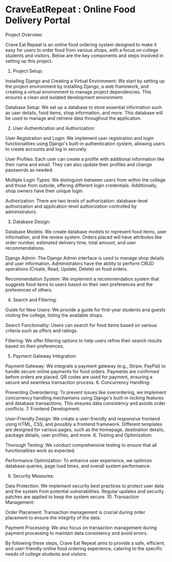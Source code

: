 # CraveEatRepeat : Online Food Delivery Portal
Project Overview:

Crave Eat Repeat is an online food ordering system designed to make it easy for users to order food from various shops, with a focus on college students and visitors. Below are the key components and steps involved in setting up this project.

1. Project Setup:

Installing Django and Creating a Virtual Environment: We start by setting up the project environment by installing Django, a web framework, and creating a virtual environment to manage project dependencies. This ensures a clean and isolated development environment.

Database Setup: We set up a database to store essential information such as user details, food items, shop information, and more. This database will be used to manage and retrieve data throughout the application.

2. User Authentication and Authorization:

User Registration and Login: We implement user registration and login functionalities using Django's built-in authentication system, allowing users to create accounts and log in securely.

User Profiles: Each user can create a profile with additional information like their name and email. They can also update their profiles and change passwords as needed.

Multiple Login Types: We distinguish between users from within the college and those from outside, offering different login credentials. Additionally, shop owners have their unique login.

Authorization: There are two levels of authorization: database-level authorization and application-level authorization controlled by administrators.

3. Database Design:

Database Models: We create database models to represent food items, user information, and the review system. Orders placed will have attributes like order number, estimated delivery time, total amount, and user recommendations.

Django Admin: The Django Admin interface is used to manage shop details and user information. Administrators have the ability to perform CRUD operations (Create, Read, Update, Delete) on food orders.

Recommendation System: We implement a recommendation system that suggests food items to users based on their own preferences and the preferences of others.

4. Search and Filtering:

Guide for New Users: We provide a guide for first-year students and guests visiting the college, listing the available shops.

Search Functionality: Users can search for food items based on various criteria such as offers and ratings.

Filtering: We offer filtering options to help users refine their search results based on their preferences.

5. Payment Gateway Integration:

Payment Gateway: We integrate a payment gateway (e.g., Stripe, PayPal) to handle secure online payments for food orders. Payments are confirmed before orders are placed. QR codes are used for payment, ensuring a secure and seamless transaction process.
6. Concurrency Handling:

Preventing Overordering: To prevent issues like overordering, we implement concurrency handling mechanisms using Django's built-in locking features and database transactions. This ensures data consistency and avoids order conflicts.
7. Frontend Development:

User-Friendly Design: We create a user-friendly and responsive frontend using HTML, CSS, and possibly a frontend framework. Different templates are designed for various pages, such as the homepage, destination details, package details, user profiles, and more.
8. Testing and Optimization:

Thorough Testing: We conduct comprehensive testing to ensure that all functionalities work as expected.

Performance Optimization: To enhance user experience, we optimize database queries, page load times, and overall system performance.

9. Security Measures:

Data Protection: We implement security best practices to protect user data and the system from potential vulnerabilities. Regular updates and security patches are applied to keep the system secure.
10. Transaction Management:

Order Placement: Transaction management is crucial during order placement to ensure the integrity of the data.

Payment Processing: We also focus on transaction management during payment processing to maintain data consistency and avoid errors.

By following these steps, Crave Eat Repeat aims to provide a safe, efficient, and user-friendly online food ordering experience, catering to the specific needs of college students and visitors.
